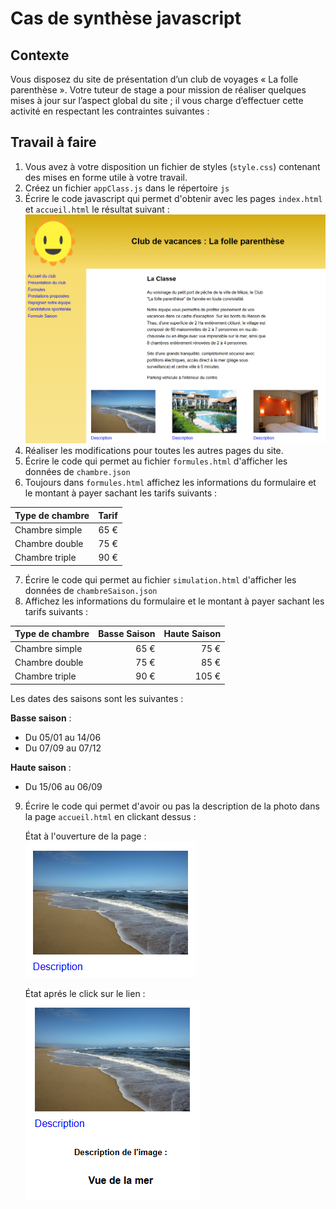 # Cas de synthèse javascript

## Contexte
Vous disposez du site de présentation d’un club de voyages « La folle parenthèse ». Votre tuteur de stage a 
pour mission de réaliser quelques mises à jour sur l’aspect global du site ; il vous charge d’effectuer cette activité 
en respectant les contraintes suivantes :

## Travail à faire
1. Vous avez à votre disposition un fichier de styles (`style.css`) contenant des mises en forme utile à votre travail.
2. Créez un fichier `appClass.js` dans le répertoire `js`
3. Écrire le code javascript qui permet d'obtenir avec les pages `index.html` et `accueil.html` le résultat suivant :
![accueil.png](public/images/accueil.png)
4. Réaliser les modifications pour toutes les autres pages du site.
5. Écrire le code qui permet au fichier `formules.html` d'afficher les données de `chambre.json`
6. Toujours dans `formules.html` affichez les informations du formulaire et le montant à payer sachant les tarifs suivants :

| Type de chambre |  	Tarif |
|-----------------|--------:|
| Chambre simple  |   	65 € |
| Chambre double  |   	75 € |
| Chambre triple  |   	90 € |

7. Écrire le code qui permet au fichier `simulation.html` d'afficher les données de `chambreSaison.json`
8. Affichez les informations du formulaire et le montant à payer sachant les tarifs suivants :

| Type de chambre |  	Basse Saison |  Haute Saison |
|-----------------|---------------:|--------------:|
| Chambre simple  |          	65 € |          75 € |
| Chambre double  |          	75 € |          85 € |
| Chambre triple  |          	90 € |         105 € |

Les dates des saisons sont les suivantes :

**Basse saison** :
- Du 05/01 au 14/06
- Du 07/09 au 07/12

**Haute saison** :
- Du 15/06 au 06/09
9. Écrire le code qui permet d'avoir ou pas la description de la photo dans la page `accueil.html` en clickant dessus :

   État à l'ouverture de la page :  
![descriptionOn.png](public/images/descriptionOff.png)

   État aprés le click sur le lien :  
![descriptionOff.png](public/images/descriptionOn.png)

